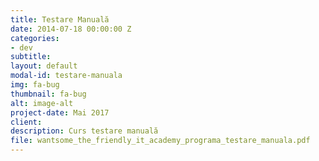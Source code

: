 ```yaml
---
title: Testare Manuală
date: 2014-07-18 00:00:00 Z
categories:
- dev
subtitle: 
layout: default
modal-id: testare-manuala
img: fa-bug
thumbnail: fa-bug
alt: image-alt
project-date: Mai 2017
client: 
description: Curs testare manuală
file: wantsome_the_friendly_it_academy_programa_testare_manuala.pdf
---
```


